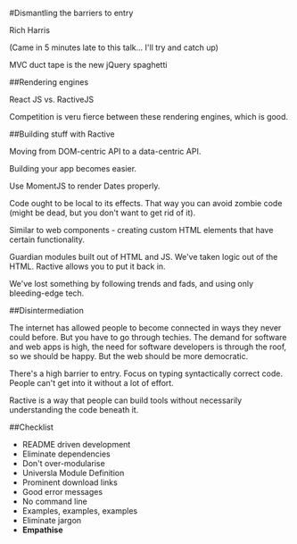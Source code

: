 #Dismantling the barriers to entry

Rich Harris

(Came in 5 minutes late to this talk... I'll try and catch up)

MVC duct tape is the new jQuery spaghetti

##Rendering engines

React JS vs. RactiveJS

Competition is veru fierce between these rendering engines, which is good.

##Building stuff with Ractive

Moving from DOM-centric API to a data-centric API.

Building your app becomes easier.

Use MomentJS to render Dates properly.

Code ought to be local to its effects. That way you can avoid zombie code (might be dead, but you don't want to get rid of it).

Similar to web components - creating custom HTML elements that have certain functionality.

Guardian modules built out of HTML and JS. We've taken logic out of the HTML. Ractive allows you to put it back in.

We've lost something by following trends and fads, and using only bleeding-edge tech.

##Disintermediation

The internet has allowed people to become connected in ways they never could before. But you have to go through techies. The demand for software and web apps is high, the need for software developers is through the roof, so we should be happy. But the web should be more democratic.

There's a high barrier to entry. Focus on typing syntactically correct code. People can't get into it without a lot of effort.

Ractive is a way that people can build tools without necessarily understanding the code beneath it.

##Checklist

* README driven development
* Eliminate dependencies
* Don't over-modularise
* Universla Module Definition
* Prominent download links
* Good error messages
* No command line
* Examples, examples, examples
* Eliminate jargon
* **Empathise**



